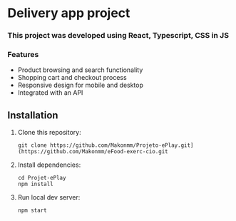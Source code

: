 # Delivery app project

### This project was developed using React, Typescript, CSS in JS

### Features
- Product browsing and search functionality
- Shopping cart and checkout process
- Responsive design for mobile and desktop
- Integrated with an API


## Installation

1. Clone this repository:
   ```shell
   git clone https://github.com/Makonmm/Projeto-ePlay.git](https://github.com/Makonmm/eFood-exerc-cio.git
   ```
2. Install dependencies:

   ```shell
   cd Projet-ePlay
   npm install
   ```

3. Run local dev server:

   ```shell
   npm start
   ``` 
